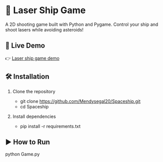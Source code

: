 
# 🚀 Laser Ship Game

A 2D shooting game built with Python and Pygame.
Control your ship and shoot lasers while avoiding asteroids!


## 🎥 Live Demo
👉 [Laser ship game demo](https://github.com/user-attachments/assets/4254ac93-a1c7-4487-897e-29166d4a0cf3)


## 🛠️ Installation

1. Clone the repository
   - git clone https://github.com/Mendysegal20/Spaceship.git
   - cd Spaceship

2. Install dependencies
   - pip install -r requirements.txt


## ▶️ How to Run
  python Game.py


